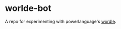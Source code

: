 # worlde-bot

A repo for experimenting with powerlanguage's [wordle](https://www.powerlanguage.co.uk/wordle/).